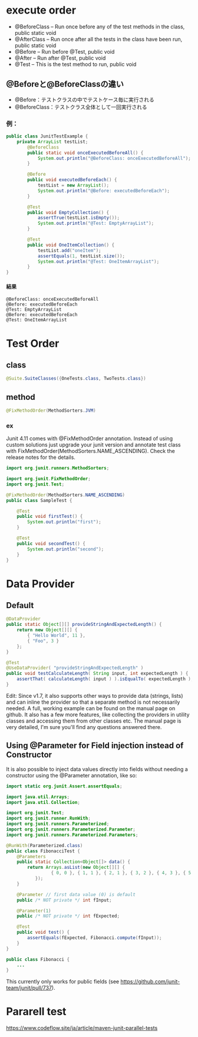 # execute order
- @BeforeClass – Run once before any of the test methods in the class, public static void
- @AfterClass – Run once after all the tests in the class have been run, public static void
- @Before – Run before @Test, public void
- @After – Run after @Test, public void
- @Test – This is the test method to run, public void

## @Beforeと@BeforeClassの違い
- @Before：テストクラスの中でテストケース毎に実行される
- @BeforeClass：テストクラス全体として一回実行される

### 例：
```Java
public class JunitTestExample {
    private ArrayList testList;
        @BeforeClass
        public static void onceExecutedBeforeAll() {
            System.out.println("@BeforeClass: onceExecutedBeforeAll");
        }

        @Before
        public void executedBeforeEach() {
            testList = new ArrayList();
            System.out.println("@Before: executedBeforeEach");
        }

        @Test
        public void EmptyCollection() {
            assertTrue(testList.isEmpty());
            System.out.println("@Test: EmptyArrayList");
        }

        @Test
        public void OneItemCollection() {
            testList.add("oneItem");
            assertEquals(1, testList.size());
            System.out.println("@Test: OneItemArrayList");
        }
}
```

#### 結果
```
@BeforeClass: onceExecutedBeforeAll
@Before: executedBeforeEach
@Test: EmptyArrayList
@Before: executedBeforeEach
@Test: OneItemArrayList
```

# Test Order
## class
```Java
@Suite.SuiteClasses({OneTests.class, TwoTests.class})
```

## method
```Java
@FixMethodOrder(MethodSorters.JVM)
```

### ex
Junit 4.11 comes with @FixMethodOrder annotation. Instead of using custom solutions just upgrade your junit version and annotate test class with FixMethodOrder(MethodSorters.NAME_ASCENDING). Check the release notes for the details.

```Java
import org.junit.runners.MethodSorters;

import org.junit.FixMethodOrder;
import org.junit.Test;

@FixMethodOrder(MethodSorters.NAME_ASCENDING)
public class SampleTest {

    @Test
    public void firstTest() {
        System.out.println("first");
    }

    @Test
    public void secondTest() {
        System.out.println("second");
    }
}
```

# Data Provider
## Default

```Java
@DataProvider
public static Object[][] provideStringAndExpectedLength() {
    return new Object[][] {
        { "Hello World", 11 },
        { "Foo", 3 }
    };
}

@Test
@UseDataProvider( "provideStringAndExpectedLength" )
public void testCalculateLength( String input, int expectedLength ) {
    assertThat( calculateLength( input ) ).isEqualTo( expectedLength );
}
```

Edit: Since v1.7, it also supports other ways to provide data (strings, lists) and can inline the provider so that a separate method is not necessarily needed.
A full, working example can be found on the manual page on github. It also has a few more features, like collecting the providers in utility classes and accessing them from other classes etc. The manual page is very detailed, I'm sure you'll find any questions answered there.

## Using @Parameter for Field injection instead of Constructor
It is also possible to inject data values directly into fields without needing a constructor using the @Parameter annotation, like so:

```Java
import static org.junit.Assert.assertEquals;

import java.util.Arrays;
import java.util.Collection;

import org.junit.Test;
import org.junit.runner.RunWith;
import org.junit.runners.Parameterized;
import org.junit.runners.Parameterized.Parameter;
import org.junit.runners.Parameterized.Parameters;

@RunWith(Parameterized.class)
public class FibonacciTest {
    @Parameters
    public static Collection<Object[]> data() {
        return Arrays.asList(new Object[][] {
                 { 0, 0 }, { 1, 1 }, { 2, 1 }, { 3, 2 }, { 4, 3 }, { 5, 5 }, { 6, 8 }  
           });
    }

    @Parameter // first data value (0) is default
    public /* NOT private */ int fInput;

    @Parameter(1)
    public /* NOT private */ int fExpected;

    @Test
    public void test() {
        assertEquals(fExpected, Fibonacci.compute(fInput));
    }
}

public class Fibonacci {
    ...
}
```

This currently only works for public fields (see https://github.com/junit-team/junit/pull/737).

# Pararell test
https://www.codeflow.site/ja/article/maven-junit-parallel-tests

